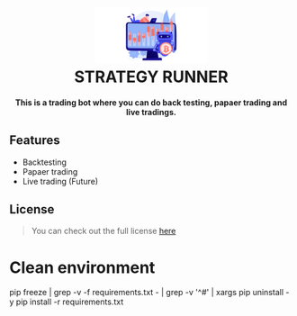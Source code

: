<h1 align="center">
  <br>
  <img src="https://github.com/iamarya/strategy-runner/blob/main/.github/bot.png?raw=true" alt="" width="200">
  <br>
  STRATEGY RUNNER
</h1>

<h4 align="center">This is a trading bot where you can do back testing, papaer trading and live tradings.</h4>

## Features
- Backtesting
- Papaer trading
- Live trading (Future)

## License
>You can check out the full license [here](https://github.com/iamarya/strategy-runner/blob/master/LICENSE)

# Clean environment
pip freeze | grep -v -f requirements.txt - | grep -v '^#' | xargs pip uninstall -y
pip install -r requirements.txt
